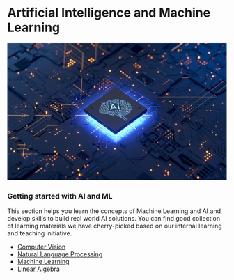 # Artificial Intelligence and Machine Learning


![img](https://github.com/vyzboy92/Intro-to-AI/blob/main/Getting%20Started/960x0.jpg)



### Getting started with AI and ML

This section helps you learn the concepts of Machine Learning and AI and develop skills to build real world AI solutions.
You can find good collection of learning materials we have cherry-picked based on our internal learning and teaching initiative.

* [Computer Vision](https://github.com/vyzboy92/Intro-to-AI/blob/main/Getting%20Started/computer_vision.md)
* [Natural Language Processing](https://github.com/vyzboy92/Intro-to-AI/blob/main/Getting%20Started/nlp.md)
* [Machine Learning](https://github.com/vyzboy92/Intro-to-AI/blob/main/Getting%20Started/ml.md)
* [Linear Algebra](https://github.com/vyzboy92/Intro-to-AI/blob/main/Getting%20Started/linear_algebra.md)
